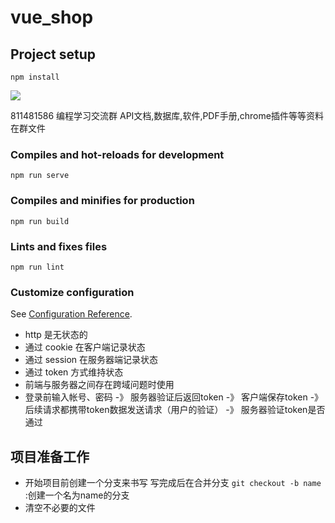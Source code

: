 # vue_shop

## Project setup
```
npm install
```
![](/src/assets/程序学习交流群聊二维码.png)
<div>811481586 编程学习交流群 API文档,数据库,软件,PDF手册,chrome插件等等资料在群文件</div>


### Compiles and hot-reloads for development
```
npm run serve
```

### Compiles and minifies for production
```
npm run build
```

### Lints and fixes files
```
npm run lint
```

### Customize configuration
See [Configuration Reference](https://cli.vuejs.org/config/).

* http 是无状态的
* 通过 cookie 在客户端记录状态
* 通过 session 在服务器端记录状态
* 通过 token 方式维持状态
* 前端与服务器之间存在跨域问题时使用
* 登录前输入帐号、密码 -》 服务器验证后返回token -》 客户端保存token -》 后续请求都携带token数据发送请求（用户的验证） -》 服务器验证token是否通过
## 项目准备工作
* 开始项目前创建一个分支来书写 写完成后在合并分支  `git checkout -b name` :创建一个名为name的分支
* 清空不必要的文件